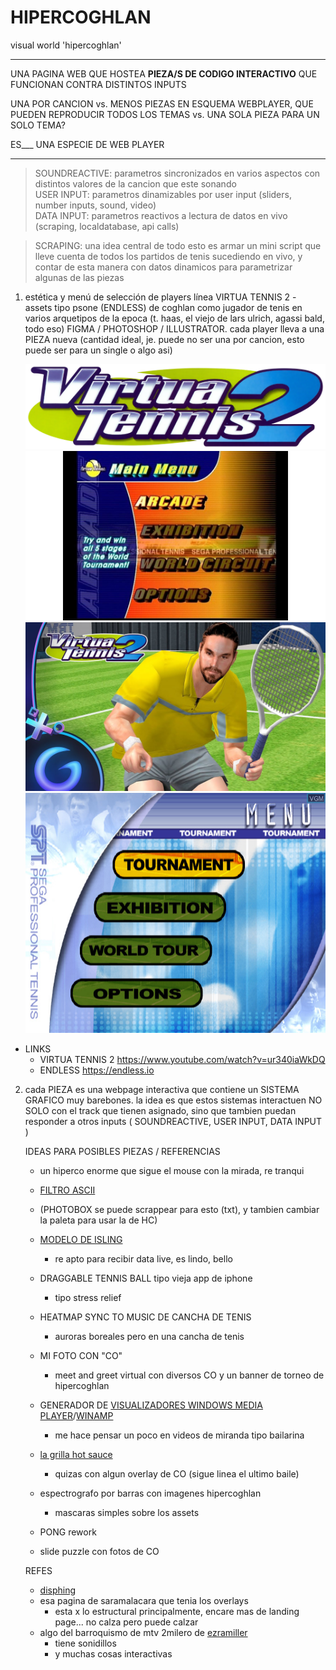 # HIPERCOGHLAN
visual world 'hipercoghlan'

----

UNA PAGINA WEB QUE HOSTEA **PIEZA/S DE CODIGO INTERACTIVO** QUE FUNCIONAN CONTRA DISTINTOS INPUTS  

UNA POR CANCION 
vs. 
MENOS PIEZAS EN ESQUEMA WEBPLAYER, QUE PUEDEN REPRODUCIR TODOS LOS TEMAS 
vs.
UNA SOLA PIEZA PARA UN SOLO TEMA?

ES___ UNA ESPECIE DE WEB PLAYER  

--- 

> SOUNDREACTIVE: parametros sincronizados en varios aspectos con distintos valores de la cancion que este sonando  
USER INPUT: parametros dinamizables por user input (sliders, number inputs, sound, video)  
DATA INPUT: parametros reactivos a lectura de datos en vivo (scraping, localdatabase, api calls)  

> SCRAPING: una idea central de todo esto es armar un mini script que lleve cuenta de todos los partidos de tenis sucediendo en vivo, y contar de esta manera con datos dinamicos para parametrizar algunas de las piezas

1.  estética y menú de selección de players línea VIRTUA TENNIS 2 - assets tipo psone (ENDLESS) de coghlan como jugador de tenis en varios arquetipos de la epoca (t. haas, el viejo de lars ulrich, agassi bald, todo eso) FIGMA / PHOTOSHOP / ILLUSTRATOR. cada player lleva a una PIEZA nueva (cantidad ideal, je. puede no ser una por cancion, esto puede ser para un single o algo asi)  

    ![MENU](img/logo-virtua-tennis-2.png)
    ![MENU](img/menu-virtua-tennis-2.jpg)
    ![MENU](img/rafter.jpg)
    ![MENU](img/menu2.jpg)
- LINKS
    - VIRTUA TENNIS 2 https://www.youtube.com/watch?v=ur340iaWkDQ 
    - ENDLESS <https://endless.io>
    

2.	cada PIEZA es una webpage interactiva que contiene un SISTEMA GRAFICO muy barebones. la idea es que estos sistemas interactuen NO SOLO con el track que tienen asignado, sino que tambien puedan responder a otros inputs ( SOUNDREACTIVE,  USER INPUT, DATA INPUT )
    
    IDEAS PARA POSIBLES PIEZAS / REFERENCIAS
     - un hiperco enorme que sigue el mouse con la mirada, re tranqui
     - [FILTRO ASCII](https://editor.p5js.org/gingko/sketches/1uiyuOg2U) 
     - (PHOTOBOX se puede scrappear para esto (txt), y tambien cambiar la paleta para usar la de HC) 
     - [MODELO DE ISLING](https://editor.p5js.org/Nostrada/sketches/VeeLQwLgX)
        - re apto para recibir data live, es lindo, bello
     - DRAGGABLE TENNIS BALL tipo vieja app de iphone
        - tipo stress relief
     - HEATMAP SYNC TO MUSIC DE CANCHA DE TENIS
        - auroras boreales pero en una cancha de tenis
     - MI FOTO CON "CO" 
        - meet and greet virtual con diversos CO y un banner de torneo de hipercoghlan
     - GENERADOR DE [VISUALIZADORES WINDOWS MEDIA PLAYER](https://www.youtube.com/watch?v=H0d6tSqyN1Y)/[WINAMP](https://www.youtube.com/watch?v=9TbLJI7ja4s&t=5624s)
        - me hace pensar un poco en videos de miranda tipo bailarina
     - [la grilla hot sauce](https://editor.p5js.org/gingko/sketches/idr-ysNcr) 
        - quizas con algun overlay de CO (sigue linea el ultimo baile) 
     - espectrografo por barras con imagenes hipercoghlan
        - mascaras simples sobre los assets
     - PONG rework

     - slide puzzle con fotos de CO
     
     REFES  
     - [disphing](https://disphing.com/href)
     - esa pagina de saramalacara que tenia los overlays
        - esta x lo estructural principalmente, encare mas de landing page... no calza pero puede calzar
     - algo del barroquismo de mtv 2milero de [ezramiller](https://ezramiller.biz/)  
        - tiene sonidillos
        - y muchas cosas interactivas


<br>


